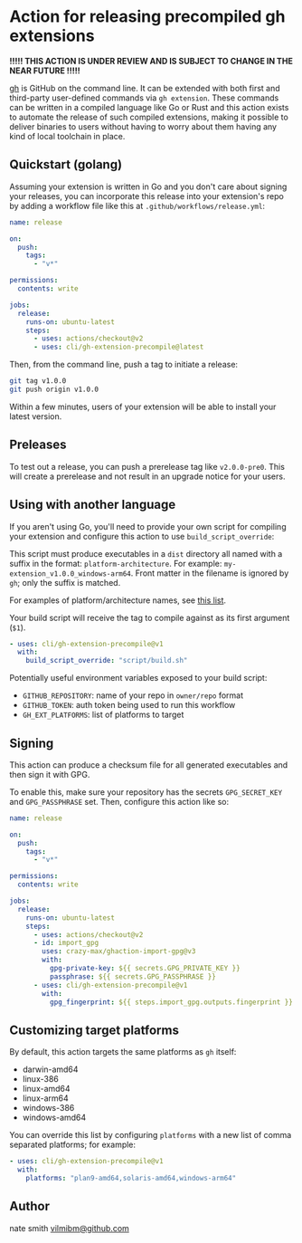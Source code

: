 # Action for releasing precompiled gh extensions

**!!!!! THIS ACTION IS UNDER REVIEW AND IS SUBJECT TO CHANGE IN THE NEAR FUTURE !!!!!**

[gh](https://github.com/cli/cli) is GitHub on the command line. It can be extended with both first and third-party user-defined commands via `gh extension`. These commands can be written in a compiled language like Go or Rust and this action exists to automate the release of such compiled extensions, making it possible to deliver binaries to users without having to worry about them having any kind of local toolchain in place.

## Quickstart (golang)

Assuming your extension is written in Go and you don't care about signing your releases, you can incorporate this release into your extension's repo by adding a workflow file like this at `.github/workflows/release.yml`:

```yaml
name: release

on:
  push:
    tags:
      - "v*"

permissions:
  contents: write

jobs:
  release:
    runs-on: ubuntu-latest
    steps:
      - uses: actions/checkout@v2
      - uses: cli/gh-extension-precompile@latest
```

Then, from the command line, push a tag to initiate a release:

```bash
git tag v1.0.0
git push origin v1.0.0
```

Within a few minutes, users of your extension will be able to install your latest version.

## Preleases

To test out a release, you can push a prerelease tag like `v2.0.0-pre0`. This will create a prerelease and not result in an upgrade notice for your users.

## Using with another language

If you aren't using Go, you'll need to provide your own script for compiling your extension and configure this action to use `build_script_override`:

This script must produce executables in a `dist` directory all named with a suffix in the format: `platform-architecture`. For example: `my-extension_v1.0.0_windows-arm64`. Front matter in the filename is ignored by `gh`; only the suffix is matched.

For examples of platform/architecture names, see [this list](https://github.com/cli/cli/blob/trunk/pkg/cmd/extension/manager.go#L650).

Your build script will receive the tag to compile against as its first argument (`$1`).

```yaml
- uses: cli/gh-extension-precompile@v1
  with:
    build_script_override: "script/build.sh"
```

Potentially useful environment variables exposed to your build script:

- `GITHUB_REPOSITORY`: name of your repo in `owner/repo` format
- `GITHUB_TOKEN`: auth token being used to run this workflow
- `GH_EXT_PLATFORMS`: list of platforms to target

## Signing

This action can produce a checksum file for all generated executables and then sign it with GPG.

To enable this, make sure your repository has the secrets `GPG_SECRET_KEY` and `GPG_PASSPHRASE` set. Then, configure this action like so:

```yaml
name: release

on:
  push:
    tags:
      - "v*"

permissions:
  contents: write

jobs:
  release:
    runs-on: ubuntu-latest
    steps:
      - uses: actions/checkout@v2
      - id: import_gpg
        uses: crazy-max/ghaction-import-gpg@v3
        with:
          gpg-private-key: ${{ secrets.GPG_PRIVATE_KEY }}
          passphrase: ${{ secrets.GPG_PASSPHRASE }}
      - uses: cli/gh-extension-precompile@v1
        with:
          gpg_fingerprint: ${{ steps.import_gpg.outputs.fingerprint }}
```

## Customizing target platforms

By default, this action targets the same platforms as `gh` itself:

- darwin-amd64
- linux-386
- linux-amd64
- linux-arm64
- windows-386
- windows-amd64

You can override this list by configuring `platforms` with a new list of comma separated platforms; for example:

```yaml
- uses: cli/gh-extension-precompile@v1
  with:
    platforms: "plan9-amd64,solaris-amd64,windows-arm64"
```

## Author

nate smith <vilmibm@github.com>

